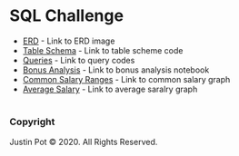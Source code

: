 # SQL Challenge

* [ERD](https://github.com/jussstinpot/UCI-Homework-Justin-Pot/blob/master/09-SQL-Challenge/EmployeeSQL/ERD.png) - Link to ERD image
* [Table Schema](https://github.com/jussstinpot/UCI-Homework-Justin-Pot/blob/master/09-SQL-Challenge/EmployeeSQL/table_schema.sql) - Link to table scheme code
* [Queries](https://github.com/jussstinpot/UCI-Homework-Justin-Pot/blob/master/09-SQL-Challenge/EmployeeSQL/queries.sql) - Link to query codes
* [Bonus Analysis](https://github.com/jussstinpot/UCI-Homework-Justin-Pot/blob/master/09-SQL-Challenge/EmployeeSQL/Bonus.ipynb) - Link to bonus analysis notebook
* [Common Salary Ranges](https://github.com/jussstinpot/UCI-Homework-Justin-Pot/blob/master/09-SQL-Challenge/EmployeeSQL/Common%20Salary%20Ranges.png) - Link to common salary graph
* [Average Salary](https://github.com/jussstinpot/UCI-Homework-Justin-Pot/blob/master/09-SQL-Challenge/EmployeeSQL/Average%20Salary%20By%20Title.png) - Link to average saralry graph


#
### Copyright
Justin Pot © 2020. All Rights Reserved.
